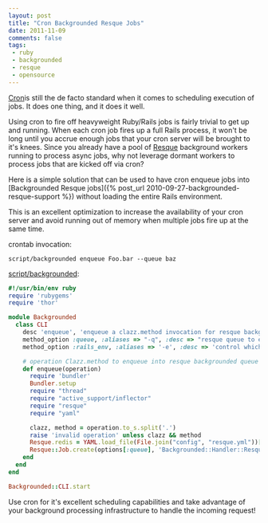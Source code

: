 ```yaml
---
layout: post
title: "Cron Backgrounded Resque Jobs"
date: 2011-11-09
comments: false
tags:
 - ruby
 - backgrounded
 - resque
 - opensource
---
```


[](http://www.flickr.com/photos/jeremy-g/1512405671/)

[Cron](http://pubs.opengroup.org/onlinepubs/9699919799/utilities/crontab.html)is still the de facto standard when it comes to scheduling execution of jobs. It does one thing, and it does it well.

Using cron to fire off heavyweight Ruby/Rails jobs is fairly trivial to get up and running. When each cron job fires up a full Rails process, it won't be long until you accrue enough jobs that your cron server will be brought to it's knees. Since you already have a pool of [Resque](http://github.com/defunkt/resque) background workers running to process async jobs, why not leverage dormant workers to process jobs that are kicked off via cron?

Here is a simple solution that can be used to have cron enqueue jobs into [Backgrounded Resque jobs]({% post_url 2010-09-27-backgrounded-resque-support %}) without loading the entire Rails environment.

This is an excellent optimization to increase the availability of your cron server and avoid running out of memory when multiple jobs fire up at the same time.

crontab invocation:

```
script/backgrounded enqueue Foo.bar --queue baz
```

[script/backgrounded](https://gist.github.com/1351867):
```ruby
#!/usr/bin/env ruby
require 'rubygems'
require 'thor'

module Backgrounded
  class CLI
    desc 'enqueue', 'enqueue a clazz.method invocation for resque backgrounded workers'
    method_option :queue, :aliases => "-q", :desc => "resque queue to enqueue the operation to", :default => 'backgrounded'
    method_option :rails_env, :aliases => '-e', :desc => 'control which rails env used to load the redis config', :default => 'production'

    # operation Clazz.method to enqueue into resque backgrounded queue (ex: Foo.bar)
    def enqueue(operation)
      require 'bundler'
      Bundler.setup
      require "thread"
      require "active_support/inflector"
      require "resque"
      require "yaml"

      clazz, method = operation.to_s.split('.')
      raise 'invalid operation' unless clazz && method
      Resque.redis = YAML.load_file(File.join("config", "resque.yml"))[options[:rails_env]]
      Resque::Job.create(options[:queue], 'Backgrounded::Handler::ResqueHandler', clazz, -1, method)
    end
  end
end

Backgrounded::CLI.start
```
Use cron for it's excellent scheduling capabilities and take advantage of your background processing infrastructure to handle the incoming request!
